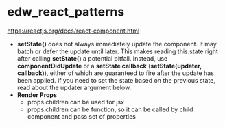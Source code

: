 # edw_react_patterns

https://reactjs.org/docs/react-component.html

- **setState()** does not always immediately update the component. It may batch or defer the update until later. This makes reading this.state right after calling **setState()** a potential pitfall. Instead, use **componentDidUpdate** or a **setState callback** (**setState(updater, callback)**), either of which are guaranteed to fire after the update has been applied. If you need to set the state based on the previous state, read about the updater argument below.
- **Render Props**
  - props.children can be used for jsx
  - props.children can be function, so it can be called by child component and pass set of properties
